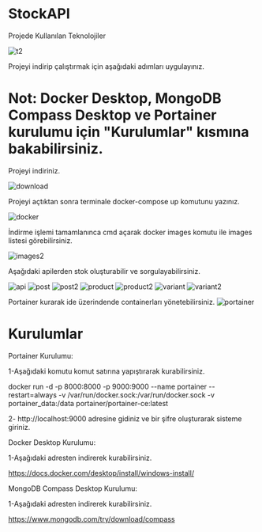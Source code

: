 # StockAPI

Projede Kullanılan Teknolojiler

![t2](https://user-images.githubusercontent.com/30751886/185805509-33b85eaf-ac60-4e88-a2b8-4ffe2b15bcd0.png)

Projeyi indirip çalıştırmak için aşağıdaki adımları uygulayınız.

# Not: Docker Desktop, MongoDB Compass Desktop ve Portainer kurulumu için "Kurulumlar" kısmına bakabilirsiniz.

Projeyi indiriniz.

![download](https://user-images.githubusercontent.com/30751886/185805235-eb1bc7d1-48d2-4f25-ba7a-e620423d5e69.png)

Projeyi açtıktan sonra terminale docker-compose up komutunu yazınız.

![docker](https://user-images.githubusercontent.com/30751886/185805658-2cf096e8-cbff-425b-bc79-5f31ac70b0dd.png)

İndirme işlemi tamamlanınca cmd açarak docker images komutu ile images listesi görebilirsiniz.

![images2](https://user-images.githubusercontent.com/30751886/185805853-228d28c1-36df-4d3f-8f1d-2754bb0d8b53.png)

Aşağıdaki apilerden stok oluşturabilir ve sorgulayabilirsiniz.

![api](https://user-images.githubusercontent.com/30751886/185806226-11e5670d-375e-43bf-9d0c-0cbbc54bae5a.png)
![post](https://user-images.githubusercontent.com/30751886/185806527-37d73750-6748-4729-b23a-e67c88158189.png)
![post2](https://user-images.githubusercontent.com/30751886/185806530-caa10a0c-c98b-4467-b09b-2c19f21e8db2.png)
![product](https://user-images.githubusercontent.com/30751886/185806533-bad14d4a-1c00-4578-b1da-605cc776b131.png)
![product2](https://user-images.githubusercontent.com/30751886/185806538-a1aa7225-cf5d-4fd0-a6bc-193c9bb2aa9d.png)
![variant](https://user-images.githubusercontent.com/30751886/185806540-34cc2d9f-04b4-4c9b-a2c4-4000254b0713.png)
![variant2](https://user-images.githubusercontent.com/30751886/185806543-c46596a7-cf51-4f1c-afce-216b9ac8dfb9.png)

Portainer kurarak ide üzerindende containerları yönetebilirsiniz.
![portainer](https://user-images.githubusercontent.com/30751886/185806662-216ac2b8-171c-495a-9d1c-405083c52f38.png)

# Kurulumlar

Portainer Kurulumu:

1-Aşağıdaki komutu komut satırına yapıştırarak kurabilirsiniz.

docker run -d -p 8000:8000 -p 9000:9000 --name portainer --restart=always -v /var/run/docker.sock:/var/run/docker.sock -v portainer_data:/data portainer/portainer-ce:latest

2- http://localhost:9000 adresine gidiniz ve bir şifre oluşturarak sisteme giriniz.

Docker Desktop Kurulumu:

1-Aşağıdaki adresten indirerek kurabilirsiniz.

https://docs.docker.com/desktop/install/windows-install/

MongoDB Compass Desktop Kurulumu:

1-Aşağıdaki adresten indirerek kurabilirsiniz.

https://www.mongodb.com/try/download/compass

